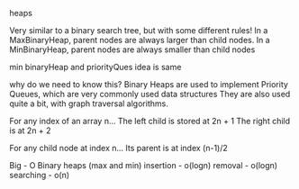 heaps

Very similar to a binary search tree, but with some different rules!
In a MaxBinaryHeap, parent nodes are always larger than child nodes. 
In a MinBinaryHeap, parent nodes are always smaller than child nodes   

min binaryHeap and priorityQues idea is same

why do we need to know this?
Binary Heaps are used to implement Priority Queues, which are very commonly used data structures
They are also used quite a bit, with graph traversal algorithms.

For any index of an array n...
The left child is stored at 2n + 1
The right child is at 2n + 2

For any child node at index n...
Its parent is at index (n-1)/2


Big - O  Binary heaps (max and min)
insertion - o(logn)
removal - o(logn)
searching - o(n)

